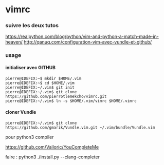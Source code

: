 # vimrc
### suivre les deux tutos

https://realpython.com/blog/python/vim-and-python-a-match-made-in-heaven/
http://qanuq.com/configuration-vim-avec-vundle-et-github/

### usage

#### initialiser avec GITHUB
```
pierre@IDEFIX:~$ mkdir $HOME/.vim
pierre@IDEFIX:~$ cd $HOME/.vim
pierre@IDEFIX:~/.vim$ git init
pierre@IDEFIX:~/.vim$ git clone https://github.com/pierrotlemekcho/vimrc.git
pierre@IDEFIX:~/.vim$ ln -s $HOME/.vim/vimrc $HOME/.vimrc
```

#### cloner Vundle

```pierre@IDEFIX:~/.vim$ git clone https://github.com/gmarik/Vundle.vim.git ~/.vim/bundle/Vundle.vim ```

pour python3 compiler

https://github.com/Valloric/YouCompleteMe

faire :
python3 ./install.py --clang-completer


